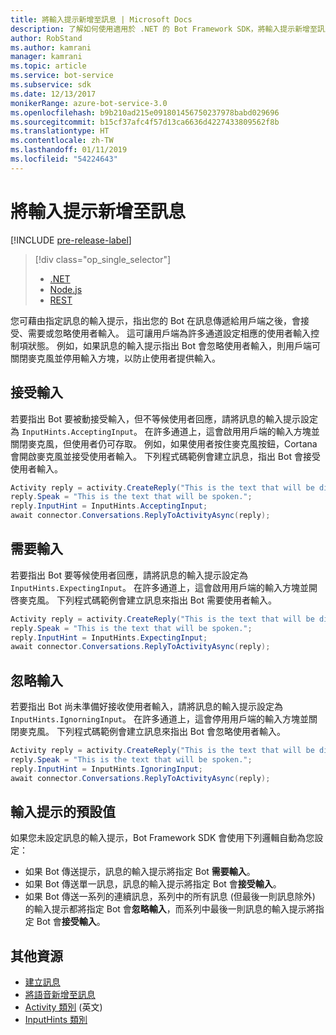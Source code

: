 ```yaml
---
title: 將輸入提示新增至訊息 | Microsoft Docs
description: 了解如何使用適用於 .NET 的 Bot Framework SDK，將輸入提示新增至訊息。
author: RobStand
ms.author: kamrani
manager: kamrani
ms.topic: article
ms.service: bot-service
ms.subservice: sdk
ms.date: 12/13/2017
monikerRange: azure-bot-service-3.0
ms.openlocfilehash: b9b210ad215e091801456750237978babd029696
ms.sourcegitcommit: b15cf37afc4f57d13ca6636d4227433809562f8b
ms.translationtype: HT
ms.contentlocale: zh-TW
ms.lasthandoff: 01/11/2019
ms.locfileid: "54224643"
---
```

# <a name="add-input-hints-to-messages"></a>將輸入提示新增至訊息

[!INCLUDE [pre-release-label](../includes/pre-release-label-v3.md)]

> [!div class="op_single_selector"]
> - [.NET](../dotnet/bot-builder-dotnet-add-input-hints.md)
> - [Node.js](../nodejs/bot-builder-nodejs-send-input-hints.md)
> - [REST](../rest-api/bot-framework-rest-connector-add-input-hints.md)

您可藉由指定訊息的輸入提示，指出您的 Bot 在訊息傳遞給用戶端之後，會接受、需要或忽略使用者輸入。 這可讓用戶端為許多通道設定相應的使用者輸入控制項狀態。 例如，如果訊息的輸入提示指出 Bot 會忽略使用者輸入，則用戶端可關閉麥克風並停用輸入方塊，以防止使用者提供輸入。

## <a name="accepting-input"></a>接受輸入

若要指出 Bot 要被動接受輸入，但不等候使用者回應，請將訊息的輸入提示設定為 `InputHints.AcceptingInput`。 在許多通道上，這會啟用用戶端的輸入方塊並關閉麥克風，但使用者仍可存取。 例如，如果使用者按住麥克風按鈕，Cortana 會開啟麥克風並接受使用者輸入。 下列程式碼範例會建立訊息，指出 Bot 會接受使用者輸入。

```cs
Activity reply = activity.CreateReply("This is the text that will be displayed.");
reply.Speak = "This is the text that will be spoken.";
reply.InputHint = InputHints.AcceptingInput;
await connector.Conversations.ReplyToActivityAsync(reply);
```

## <a name="expecting-input"></a>需要輸入

若要指出 Bot 要等候使用者回應，請將訊息的輸入提示設定為 `InputHints.ExpectingInput`。 在許多通道上，這會啟用用戶端的輸入方塊並開啓麥克風。 下列程式碼範例會建立訊息來指出 Bot 需要使用者輸入。

```cs
Activity reply = activity.CreateReply("This is the text that will be displayed.");
reply.Speak = "This is the text that will be spoken.";
reply.InputHint = InputHints.ExpectingInput;
await connector.Conversations.ReplyToActivityAsync(reply);
```

## <a name="ignoring-input"></a>忽略輸入

若要指出 Bot 尚未準備好接收使用者輸入，請將訊息的輸入提示設定為 `InputHints.IgnorningInput`。 在許多通道上，這會停用用戶端的輸入方塊並關閉麥克風。 下列程式碼範例會建立訊息來指出 Bot 會忽略使用者輸入。

```cs
Activity reply = activity.CreateReply("This is the text that will be displayed.");
reply.Speak = "This is the text that will be spoken.";
reply.InputHint = InputHints.IgnoringInput;
await connector.Conversations.ReplyToActivityAsync(reply);
```

## <a name="default-values-for-input-hint"></a>輸入提示的預設值

如果您未設定訊息的輸入提示，Bot Framework SDK 會使用下列邏輯自動為您設定：

- 如果 Bot 傳送提示，訊息的輸入提示將指定 Bot **需要輸入**。</li>
- 如果 Bot 傳送單一訊息，訊息的輸入提示將指定 Bot 會**接受輸入**。</li>
- 如果 Bot 傳送一系列的連續訊息，系列中的所有訊息 (但最後一則訊息除外) 的輸入提示都將指定 Bot 會**忽略輸入**，而系列中最後一則訊息的輸入提示將指定 Bot 會**接受輸入**。

## <a name="additional-resources"></a>其他資源

- [建立訊息](bot-builder-dotnet-create-messages.md)
- [將語音新增至訊息](bot-builder-dotnet-text-to-speech.md)
- <a href="https://docs.botframework.com/en-us/csharp/builder/sdkreference/dc/d2f/class_microsoft_1_1_bot_1_1_connector_1_1_activity.html" target="_blank">Activity 類別</a> \(英文\)
- <a href="/dotnet/api/microsoft.bot.connector.inputhints" target="_blank">InputHints 類別</a>
